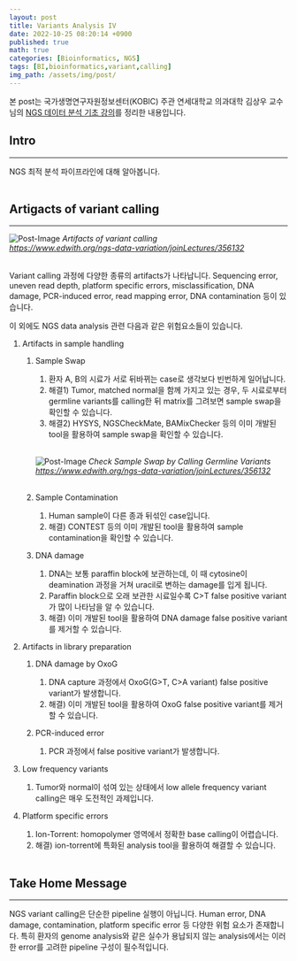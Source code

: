 ```yaml
---
layout: post
title: Variants Analysis IV
date: 2022-10-25 08:20:14 +0900
published: true
math: true
categories: [Bioinformatics, NGS]
tags: [BI,bioinformatics,variant,calling]
img_path: /assets/img/post/
---
```


본 post는 국가생명연구자원정보센터(KOBIC) 주관 연세대학교 의과대학 김상우 교수님의 [NGS 데이터 분석 기초 강의](https://www.edwith.org/ngs-data-variation/joinLectures/356132, "NGS 데이터 분석 기초 강의")를 정리한 내용입니다.


## Intro
***

NGS 최적 분석 파이프라인에 대해 알아봅니다.
<br><br>


## Artigacts of variant calling
***

![Post-Image](Variants-artifacts.png)
_Artifacts of variant calling<br>
https://www.edwith.org/ngs-data-variation/joinLectures/356132_
<br><br>


Variant calling 과정에 다양한 종류의 artifacts가 나타납니다. Sequencing error, uneven read depth, platform specific errors, misclassification, DNA damage, PCR-induced error, read mapping error, DNA contamination 등이 있습니다.

이 외에도 NGS data analysis 관련 다음과 같은 위험요소들이 있습니다.

1. Artifacts in sample handling

    1. Sample Swap
        1. 환자 A, B의 시료가 서로 뒤바뀌는 case로 생각보다 빈번하게 일어납니다.
        2. 해결1) Tumor, matched normal을 함께 가지고 있는 경우, 두 시료로부터 germline variants를 calling한 뒤 matrix를 그려보면 sample swap을 확인할 수 있습니다.
        3. 해결2) HYSYS, NGSCheckMate, BAMixChecker 등의 이미 개발된 tool을 활용하여 sample swap을 확인할 수 있습니다.
        <br><br>


        ![Post-Image](Variants-swap1.png)
        _Check Sample Swap by Calling Germline Variants<br>
        https://www.edwith.org/ngs-data-variation/joinLectures/356132_
        <br><br>


    2. Sample Contamination
        1. Human sample이 다른 종과 뒤섞인 case입니다.
        2. 해결) CONTEST 등의 이미 개발된 tool을 활용하여 sample contamination을 확인할 수 있습니다.

    3. DNA damage
        1. DNA는 보통 paraffin block에 보관하는데, 이 때 cytosine이 deamination 과정을 거쳐 uracil로 변하는 damage를 입게 됩니다.
        2. Paraffin block으로 오래 보관한 시료일수록 C>T false positive variant가 많이 나타남을 알 수 있습니다.
        3. 해결) 이미 개발된 tool을 활용하여 DNA damage false positive variant를 제거할 수 있습니다.

2. Artifacts in library preparation

    1. DNA damage by OxoG
        1. DNA capture 과정에서 OxoG(G>T, C>A variant) false positive variant가 발생합니다.
        2. 해결) 이미 개발된 tool을 활용하여 OxoG false positive variant를 제거할 수 있습니다.

    2. PCR-induced error        
        1. PCR 과정에서 false positive variant가 발생합니다.

3. Low frequency variants

    1. Tumor와 normal이 섞여 있는 상태에서 low allele frequency variant calling은 매우 도전적인 과제입니다.

4. Platform specific errors

    1. Ion-Torrent: homopolymer 영역에서 정확한 base calling이 어렵습니다.
    2. 해결) ion-torrent에 특화된 analysis tool을 활용하여 해결할 수 있습니다.
    <br><br>


## Take Home Message
***

NGS variant calling은 단순한 pipeline 실행이 아닙니다. Human error, DNA damage, contamination, platform specific error 등 다양한 위험 요소가 존재합니다. 특히 환자의 genome analysis와 같은 실수가 용납되지 않는 analysis에서는 이러한 error를 고려한 pipeline 구성이 필수적입니다.